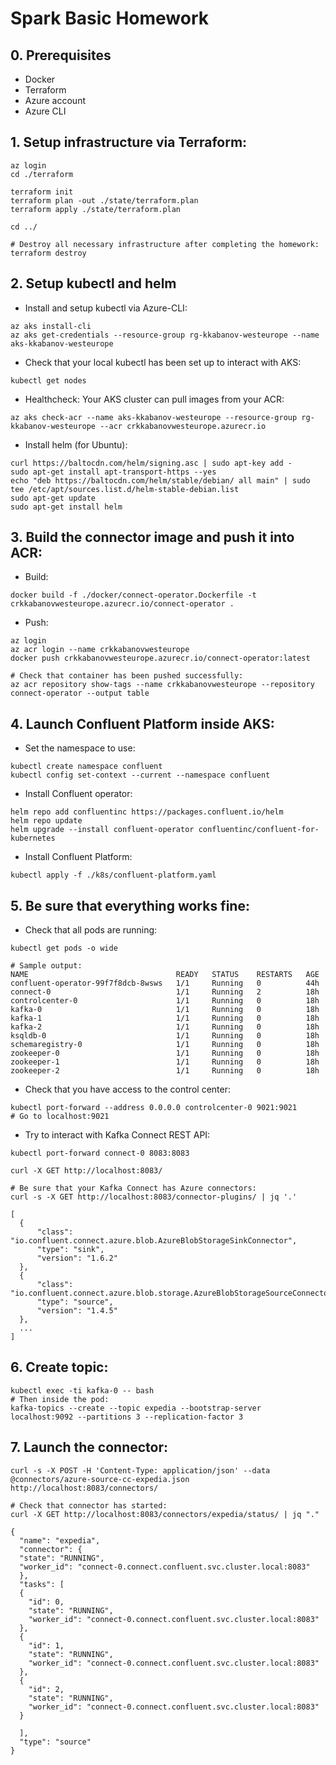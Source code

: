 # Spark Basic Homework

## 0. Prerequisites
- Docker
- Terraform
- Azure account
- Azure CLI

## 1. Setup infrastructure via Terraform:
```
az login
cd ./terraform

terraform init
terraform plan -out ./state/terraform.plan
terraform apply ./state/terraform.plan

cd ../

# Destroy all necessary infrastructure after completing the homework:
terraform destroy
```

## 2. Setup kubectl and helm
* Install and setup kubectl via Azure-CLI:
```
az aks install-cli
az aks get-credentials --resource-group rg-kkabanov-westeurope --name aks-kkabanov-westeurope
```
* Check that your local kubectl has been set up to interact with AKS:
```
kubectl get nodes
```
* Healthcheck: Your AKS cluster can pull images from your ACR:
```
az aks check-acr --name aks-kkabanov-westeurope --resource-group rg-kkabanov-westeurope --acr crkkabanovwesteurope.azurecr.io
```
* Install helm (for Ubuntu):
```
curl https://baltocdn.com/helm/signing.asc | sudo apt-key add -
sudo apt-get install apt-transport-https --yes
echo "deb https://baltocdn.com/helm/stable/debian/ all main" | sudo tee /etc/apt/sources.list.d/helm-stable-debian.list
sudo apt-get update
sudo apt-get install helm
```

## 3. Build the connector image and push it into ACR:
* Build:
```
docker build -f ./docker/connect-operator.Dockerfile -t crkkabanovwesteurope.azurecr.io/connect-operator .
```
* Push:
```
az login
az acr login --name crkkabanovwesteurope
docker push crkkabanovwesteurope.azurecr.io/connect-operator:latest

# Check that container has been pushed successfully:
az acr repository show-tags --name crkkabanovwesteurope --repository connect-operator --output table
```

## 4. Launch Confluent Platform inside AKS:
* Set the namespace to use:
```
kubectl create namespace confluent
kubectl config set-context --current --namespace confluent
```
* Install Confluent operator:
```
helm repo add confluentinc https://packages.confluent.io/helm
helm repo update
helm upgrade --install confluent-operator confluentinc/confluent-for-kubernetes
```
* Install Confluent Platform:
```
kubectl apply -f ./k8s/confluent-platform.yaml
```

## 5. Be sure that everything works fine:
* Check that all pods are running:
```
kubectl get pods -o wide

# Sample output:
NAME                                 READY   STATUS    RESTARTS   AGE
confluent-operator-99f7f8dcb-8wsws   1/1     Running   0          44h
connect-0                            1/1     Running   2          18h
controlcenter-0                      1/1     Running   0          18h
kafka-0                              1/1     Running   0          18h
kafka-1                              1/1     Running   0          18h
kafka-2                              1/1     Running   0          18h
ksqldb-0                             1/1     Running   0          18h
schemaregistry-0                     1/1     Running   0          18h
zookeeper-0                          1/1     Running   0          18h
zookeeper-1                          1/1     Running   0          18h
zookeeper-2                          1/1     Running   0          18h
```
* Check that you have access to the control center:
```
kubectl port-forward --address 0.0.0.0 controlcenter-0 9021:9021
# Go to localhost:9021
```

* Try to interact with Kafka Connect REST API:
```
kubectl port-forward connect-0 8083:8083

curl -X GET http://localhost:8083/

# Be sure that your Kafka Connect has Azure connectors:
curl -s -X GET http://localhost:8083/connector-plugins/ | jq '.'

[
  {
      "class": "io.confluent.connect.azure.blob.AzureBlobStorageSinkConnector",
      "type": "sink",
      "version": "1.6.2"
  },
  {
      "class": "io.confluent.connect.azure.blob.storage.AzureBlobStorageSourceConnector",
      "type": "source",
      "version": "1.4.5"
  },
  ...
]
```

## 6. Create topic:
```
kubectl exec -ti kafka-0 -- bash
# Then inside the pod:
kafka-topics --create --topic expedia --bootstrap-server localhost:9092 --partitions 3 --replication-factor 3
```

## 7. Launch the connector:
```
curl -s -X POST -H 'Content-Type: application/json' --data @connectors/azure-source-cc-expedia.json http://localhost:8083/connectors/

# Check that connector has started:
curl -X GET http://localhost:8083/connectors/expedia/status/ | jq "."

{
  "name": "expedia",
  "connector": {
  "state": "RUNNING",
  "worker_id": "connect-0.connect.confluent.svc.cluster.local:8083"
  },
  "tasks": [
  {
    "id": 0,
    "state": "RUNNING",
    "worker_id": "connect-0.connect.confluent.svc.cluster.local:8083"
  },
  {
    "id": 1,
    "state": "RUNNING",
    "worker_id": "connect-0.connect.confluent.svc.cluster.local:8083"
  },
  {
    "id": 2,
    "state": "RUNNING",
    "worker_id": "connect-0.connect.confluent.svc.cluster.local:8083"
  }
    
  ],
  "type": "source"
}
```

